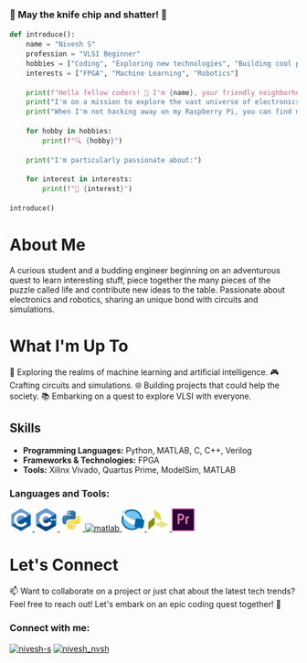 ### 🚀 May the knife chip and shatter! 🌌

```python
def introduce():
    name = "Nivesh S"
    profession = "VLSI Beginner"
    hobbies = ["Coding", "Exploring new technologies", "Building cool projects"]
    interests = ["FPGA", "Machine Learning", "Robotics"]

    print(f"Hello fellow coders! 👋 I'm {name}, your friendly neighborhood {profession}.")
    print("I'm on a mission to explore the vast universe of electronics and beyond!")
    print("When I'm not hacking away on my Raspberry Pi, you can find me:")
    
    for hobby in hobbies:
        print(f"🔍 {hobby}")
        
    print("I'm particularly passionate about:")
    
    for interest in interests:
        print(f"🚀 {interest}")

introduce()
```
 
# About Me
A curious student and a budding engineer beginning on an adventurous quest to learn interesting stuff, piece together the many pieces of the puzzle called life and contribute new ideas to the table. 
Passionate about electronics and robotics, sharing an unique bond with circuits and simulations.

# What I'm Up To
🤖 Exploring the realms of machine learning and artificial intelligence.
🎮 Crafting circuits and simulations.
🌐 Building projects that could help the society.
📚 Embarking on a quest to explore VLSI with everyone.

## Skills
- **Programming Languages:** Python, MATLAB, C, C++, Verilog
- **Frameworks & Technologies:** FPGA
- **Tools:** Xilinx Vivado, Quartus Prime, ModelSim, MATLAB


<!--## Projects
Here are some notable projects I've worked on:
- [Project Name](Link to Project): Brief description.
- [Project Name](Link to Project): Brief description.

## Contribution
I'm passionate about contributing to the open-source community. Some of my contributions include:
- [Contribution Name](Link to Contribution): Description of your contribution.
- [Contribution Name](Link to Contribution): Description of your contribution.-->

<h3 align="left">Languages and Tools:</h3>
<p align="left">
  <a href="https://www.cprogramming.com/" target="_blank" rel="noreferrer">
    <img src="https://raw.githubusercontent.com/devicons/devicon/master/icons/c/c-original.svg" alt="c" width="40" height="40"/>
  </a>
  <a href="https://www.w3schools.com/cpp/" target="_blank" rel="noreferrer">
    <img src="https://raw.githubusercontent.com/devicons/devicon/master/icons/cplusplus/cplusplus-original.svg" alt="cplusplus" width="40" height="40"/>
  </a>
  <a href="https://www.python.org" target="_blank" rel="noreferrer">
    <img src="https://raw.githubusercontent.com/devicons/devicon/master/icons/python/python-original.svg" alt="python" width="40" height="40"/>
  </a>
 <a href="https://www.mathworks.com/" target="_blank" rel="noreferrer"> 
   <img src="https://upload.wikimedia.org/wikipedia/commons/2/21/Matlab_Logo.png" alt="matlab" width="40" height="40"/> 
 </a>
  <a href="https://www.intel.com/content/www/us/en/products/details/fpga/development-tools/quartus-prime.html" target="_blank" rel="noreferrer">
    <img src="https://github.com/in-explicable/icons/blob/main/Quartus-Prime-.png" alt="quartus" width="40" height="40"/>
  </a>
  <a href="https://www.xilinx.com/products/design-tools/vivado.html" target="_blank" rel="noreferrer">
    <img src="https://github.com/in-explicable/icons/blob/main/vivado.png" alt="vivado" width="40" height="40"/>
  </a>
  
  <a href="https://www.adobe.com/products/premiere.html" target="_blank" rel="noreferrer">
    <img src="https://raw.githubusercontent.com/devicons/devicon/master/icons/premierepro/premierepro-original.svg" alt="premierpro" width="40" height="40"/>
  </a>
</p>


# Let's Connect
📫 Want to collaborate on a project or just chat about the latest tech trends? Feel free to reach out! Let's embark on an epic coding quest together! 🚀
<h3 align="left">Connect with me:</h3>
<p align="left">
<a href="https://linkedin.com/in/nivesh-s" target="blank"><img align="center" src="https://raw.githubusercontent.com/rahuldkjain/github-profile-readme-generator/master/src/images/icons/Social/linked-in-alt.svg" alt="nivesh-s" height="30" width="40" /></a>
<a href="https://instagram.com/nivesh_nvsh" target="blank"><img align="center" src="https://raw.githubusercontent.com/rahuldkjain/github-profile-readme-generator/master/src/images/icons/Social/instagram.svg" alt="nivesh_nvsh" height="30" width="40" /></a>

